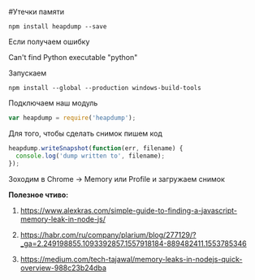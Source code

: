 #Утечки памяти


```cli
npm install heapdump --save
```

Если получаем ошибку

Can't find Python executable "python"

Запускаем

```cli
npm install --global --production windows-build-tools
```

Подключаем наш модуль

```js
var heapdump = require('heapdump');
```


Для того, чтобы сделать снимок пишем код

```js
heapdump.writeSnapshot(function(err, filename) {
  console.log('dump written to', filename);
});
```

Зоходим в Chrome -> Memory или Profile и загружаем снимок

**Полезное чтиво:**

1. https://www.alexkras.com/simple-guide-to-finding-a-javascript-memory-leak-in-node-js/

2. https://habr.com/ru/company/plarium/blog/277129/?_ga=2.249198855.1093392857.1557918184-889482411.1553785346

3. https://medium.com/tech-tajawal/memory-leaks-in-nodejs-quick-overview-988c23b24dba